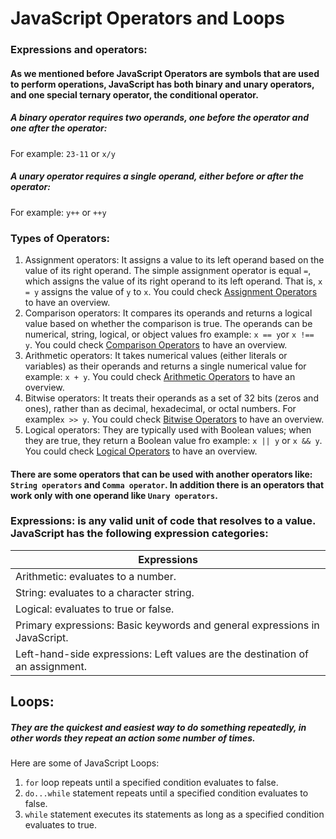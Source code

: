 # JavaScript Operators and Loops

### Expressions and operators:

#### As we mentioned before JavaScript Operators are symbols that are used to perform operations, JavaScript has both binary and unary operators, and one special ternary operator, the conditional operator. 

##### A binary operator requires two operands, one before the operator and one after the operator:
For example: `23-11` or `x/y`

##### A unary operator requires a single operand, either before or after the operator:
For example: `y++` or `++y`

### Types of Operators:
1. Assignment operators: It assigns a value to its left operand based on the value of its right operand. The simple assignment operator is equal `=`, which assigns the value of its right operand to its left operand. That is, `x = y` assigns the value of `y` to `x`. 
You could check [Assignment Operators](https://developer.mozilla.org/en-US/docs/Web/JavaScript/Guide/Expressions_and_Operators) to have an overview.
2. Comparison operators: It compares its operands and returns a logical value based on whether the comparison is true. The operands can be numerical, string, logical, or object values fro example: `x == y`or `x !== y`. You could check [Comparison Operators](https://developer.mozilla.org/en-US/docs/Web/JavaScript/Guide/Expressions_and_Operators) to have an overview.
3. Arithmetic operators: It takes numerical values (either literals or variables) as their operands and returns a single numerical value for example: `x + y`. You could check [Arithmetic Operators](https://developer.mozilla.org/en-US/docs/Web/JavaScript/Guide/Expressions_and_Operators) to have an overview.
4. Bitwise operators: It treats their operands as a set of 32 bits (zeros and ones), rather than as decimal, hexadecimal, or octal numbers. For example`x >> y`. You could check [Bitwise Operators](https://developer.mozilla.org/en-US/docs/Web/JavaScript/Guide/Expressions_and_Operators) to have an overview.
5. Logical operators: They are typically used with Boolean values; when they are true, they return a Boolean value fro example: `x || y` or `x && y`. You could check [Logical Operators](https://developer.mozilla.org/en-US/docs/Web/JavaScript/Guide/Expressions_and_Operators) to have an overview.

#### There are some operators that can be used with another operators like: `String operators` and `Comma operator`. In addition there is an operators that work only with one operand like `Unary operators`.

### Expressions: is any valid unit of code that resolves to a value. JavaScript has the following expression categories:

| Expressions       |
| -------------- |
| Arithmetic: evaluates to a number. | 
| String: evaluates to a character string.   |
| Logical: evaluates to true or false.   |
| Primary expressions: Basic keywords and general expressions in JavaScript.|
| Left-hand-side expressions: Left values are the destination of an assignment.      |


## Loops:
##### They are the quickest and easiest way to do something repeatedly, in other words they repeat an action some number of times.
Here are some of JavaScript Loops:

1. `for` loop repeats until a specified condition evaluates to false.
2. `do...while` statement repeats until a specified condition evaluates to false.
3. `while` statement executes its statements as long as a specified condition evaluates to true.
